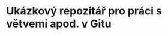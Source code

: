 Ukázkový repozitář pro práci s větvemi apod. v Gitu
===================================================

